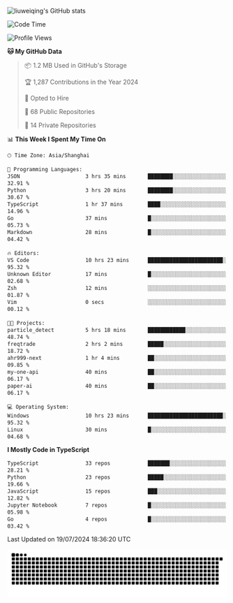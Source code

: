![liuweiqing's GitHub stats](https://github-readme-stats.vercel.app/api?username=14790897&show_icons=true&locale=cn&include_all_commits=true&count_private=true)

<!--START_SECTION:waka-->
![Code Time](http://img.shields.io/badge/Code%20Time-1%2C167%20hrs%2049%20mins-blue)

![Profile Views](http://img.shields.io/badge/Profile%20Views-4-blue)

**🐱 My GitHub Data** 

> 📦 1.2 MB Used in GitHub's Storage 
 > 
> 🏆 1,287 Contributions in the Year 2024
 > 
> 💼 Opted to Hire
 > 
> 📜 68 Public Repositories 
 > 
> 🔑 14 Private Repositories 
 > 
📊 **This Week I Spent My Time On** 

```text
🕑︎ Time Zone: Asia/Shanghai

💬 Programming Languages: 
JSON                     3 hrs 35 mins       ████████░░░░░░░░░░░░░░░░░   32.91 % 
Python                   3 hrs 20 mins       ████████░░░░░░░░░░░░░░░░░   30.67 % 
TypeScript               1 hr 37 mins        ████░░░░░░░░░░░░░░░░░░░░░   14.96 % 
Go                       37 mins             █░░░░░░░░░░░░░░░░░░░░░░░░   05.73 % 
Markdown                 28 mins             █░░░░░░░░░░░░░░░░░░░░░░░░   04.42 % 

🔥 Editors: 
VS Code                  10 hrs 23 mins      ████████████████████████░   95.32 % 
Unknown Editor           17 mins             █░░░░░░░░░░░░░░░░░░░░░░░░   02.68 % 
Zsh                      12 mins             ░░░░░░░░░░░░░░░░░░░░░░░░░   01.87 % 
Vim                      0 secs              ░░░░░░░░░░░░░░░░░░░░░░░░░   00.12 % 

🐱‍💻 Projects: 
particle_detect          5 hrs 18 mins       ████████████░░░░░░░░░░░░░   48.74 % 
freqtrade                2 hrs 2 mins        █████░░░░░░░░░░░░░░░░░░░░   18.72 % 
ahr999-next              1 hr 4 mins         ██░░░░░░░░░░░░░░░░░░░░░░░   09.85 % 
my-one-api               40 mins             ██░░░░░░░░░░░░░░░░░░░░░░░   06.17 % 
paper-ai                 40 mins             ██░░░░░░░░░░░░░░░░░░░░░░░   06.17 % 

💻 Operating System: 
Windows                  10 hrs 23 mins      ████████████████████████░   95.32 % 
Linux                    30 mins             █░░░░░░░░░░░░░░░░░░░░░░░░   04.68 % 
```

**I Mostly Code in TypeScript** 

```text
TypeScript               33 repos            ███████░░░░░░░░░░░░░░░░░░   28.21 % 
Python                   23 repos            █████░░░░░░░░░░░░░░░░░░░░   19.66 % 
JavaScript               15 repos            ███░░░░░░░░░░░░░░░░░░░░░░   12.82 % 
Jupyter Notebook         7 repos             █░░░░░░░░░░░░░░░░░░░░░░░░   05.98 % 
Go                       4 repos             █░░░░░░░░░░░░░░░░░░░░░░░░   03.42 % 
```




 Last Updated on 19/07/2024 18:36:20 UTC
<!--END_SECTION:waka-->

<picture>
  <source media="(prefers-color-scheme: dark)" srcset="https://raw.githubusercontent.com/14790897/14790897/output/github-contribution-grid-snake-dark.svg" />
  <source media="(prefers-color-scheme: light)" srcset="https://raw.githubusercontent.com/14790897/14790897/output/github-contribution-grid-snake.svg" />
  <img alt="github-snake" src="https://raw.githubusercontent.com/14790897/14790897/output/github-contribution-grid-snake.svg" />
</picture>
